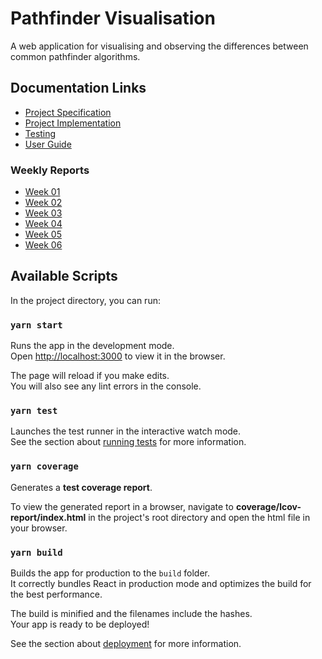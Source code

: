 # Pathfinder Visualisation

A web application for visualising and observing the differences between common pathfinder algorithms. 

## Documentation Links

- [Project Specification](https://github.com/Nurou/pathfinder-vis/blob/master/documentation/specification.md)
- [Project Implementation](https://github.com/Nurou/pathfinder-vis/blob/master/documentation/implementation.md)
- [Testing](https://github.com/Nurou/pathfinder-vis/blob/master/documentation/testing.md)
- [User Guide](https://github.com/Nurou/pathfinder-vis/blob/master/documentation/user_guide.md)

### Weekly Reports

- [Week 01](https://github.com/Nurou/pathfinder-vis/blob/master/documentation/reports/week01.md)
- [Week 02](https://github.com/Nurou/pathfinder-vis/blob/master/documentation/reports/week02.md)
- [Week 03](https://github.com/Nurou/pathfinder-vis/blob/master/documentation/reports/week03.md)
- [Week 04](https://github.com/Nurou/pathfinder-vis/blob/master/documentation/reports/week04.md)
- [Week 05](https://github.com/Nurou/pathfinder-vis/blob/master/documentation/reports/week05.md)
- [Week 06](https://github.com/Nurou/pathfinder-vis/blob/master/documentation/reports/week06.md)

## Available Scripts

In the project directory, you can run:

### `yarn start`

Runs the app in the development mode.<br />
Open [http://localhost:3000](http://localhost:3000) to view it in the browser.

The page will reload if you make edits.<br />
You will also see any lint errors in the console.

### `yarn test`

Launches the test runner in the interactive watch mode.<br />
See the section about [running tests](https://facebook.github.io/create-react-app/docs/running-tests) for more information.

### `yarn coverage`

Generates a **test coverage report**.

To view the generated report in a browser, navigate to **coverage/lcov-report/index.html** in the project's root directory and open the html file in your browser.

### `yarn build`

Builds the app for production to the `build` folder.<br />
It correctly bundles React in production mode and optimizes the build for the best performance.

The build is minified and the filenames include the hashes.<br />
Your app is ready to be deployed!

See the section about [deployment](https://facebook.github.io/create-react-app/docs/deployment) for more information.
